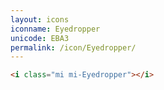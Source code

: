 ```yaml
---
layout: icons
iconname: Eyedropper
unicode: EBA3
permalink: /icon/Eyedropper/
---
```


``` html
<i class="mi mi-Eyedropper"></i>
```

